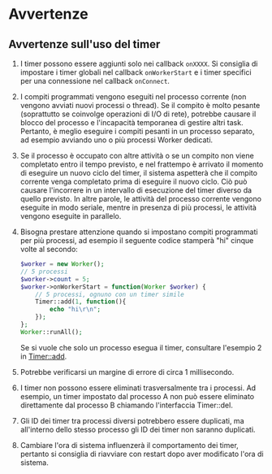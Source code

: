 # Avvertenze
## Avvertenze sull'uso del timer

1. I timer possono essere aggiunti solo nei callback ```onXXXX```. Si consiglia di impostare i timer globali nel callback ```onWorkerStart``` e i timer specifici per una connessione nel callback ```onConnect```.

2. I compiti programmati vengono eseguiti nel processo corrente (non vengono avviati nuovi processi o thread). Se il compito è molto pesante (soprattutto se coinvolge operazioni di I/O di rete), potrebbe causare il blocco del processo e l'incapacità temporanea di gestire altri task. Pertanto, è meglio eseguire i compiti pesanti in un processo separato, ad esempio avviando uno o più processi Worker dedicati.

3. Se il processo è occupato con altre attività o se un compito non viene completato entro il tempo previsto, e nel frattempo è arrivato il momento di eseguire un nuovo ciclo del timer, il sistema aspetterà che il compito corrente venga completato prima di eseguire il nuovo ciclo. Ciò può causare l'incorrere in un intervallo di esecuzione del timer diverso da quello previsto. In altre parole, le attività del processo corrente vengono eseguite in modo seriale, mentre in presenza di più processi, le attività vengono eseguite in parallelo.

4. Bisogna prestare attenzione quando si impostano compiti programmati per più processi, ad esempio il seguente codice stamperà "hi" cinque volte al secondo:
   ```php
   $worker = new Worker();
   // 5 processi
   $worker->count = 5;
   $worker->onWorkerStart = function(Worker $worker) {
       // 5 processi, ognuno con un timer simile
       Timer::add(1, function(){
           echo "hi\r\n";
       });
   };
   Worker::runAll();
   ```
   Se si vuole che solo un processo esegua il timer, consultare l'esempio 2 in [Timer::add](add.md).

5. Potrebbe verificarsi un margine di errore di circa 1 millisecondo.

6. I timer non possono essere eliminati trasversalmente tra i processi. Ad esempio, un timer impostato dal processo A non può essere eliminato direttamente dal processo B chiamando l'interfaccia Timer::del.

7. Gli ID dei timer tra processi diversi potrebbero essere duplicati, ma all'interno dello stesso processo gli ID dei timer non saranno duplicati.

8. Cambiare l'ora di sistema influenzerà il comportamento dei timer, pertanto si consiglia di riavviare con restart dopo aver modificato l'ora di sistema.
